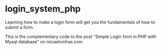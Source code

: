 # login_system_php
Learning how to make a login form will get you the fundamentals of how to submit a form.

This is the complementary code to the post "Simple Login form in PHP with Mysql database" on micaelvinhas.com